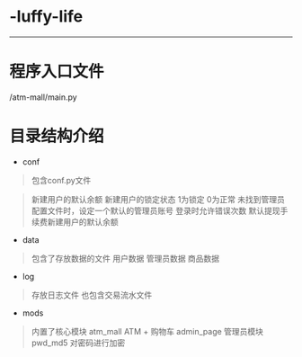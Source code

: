 # -luffy-life
***
# 程序入口文件
/atm-mall/main.py
# 目录结构介绍
* conf
> 包含conf.py文件

> 新建用户的默认余额
> 新建用户的锁定状态 1为锁定 0为正常
> 未找到管理员配置文件时，设定一个默认的管理员账号
> 登录时允许错误次数
> 默认提现手续费新建用户的默认余额
* data
> 包含了存放数据的文件
> 用户数据
> 管理员数据
> 商品数据
* log
> 存放日志文件
> 也包含交易流水文件
* mods
> 内置了核心模块
> atm_mall    ATM + 购物车
> admin_page  管理员模块
> pwd_md5     对密码进行加密

